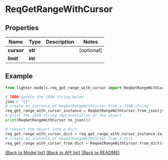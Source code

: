 # ReqGetRangeWithCursor


## Properties

Name | Type | Description | Notes
------------ | ------------- | ------------- | -------------
**cursor** | **str** |  | [optional] 
**limit** | **int** |  | 

## Example

```python
from lighter.models.req_get_range_with_cursor import ReqGetRangeWithCursor

# TODO update the JSON string below
json = "{}"
# create an instance of ReqGetRangeWithCursor from a JSON string
req_get_range_with_cursor_instance = ReqGetRangeWithCursor.from_json(json)
# print the JSON string representation of the object
print(ReqGetRangeWithCursor.to_json())

# convert the object into a dict
req_get_range_with_cursor_dict = req_get_range_with_cursor_instance.to_dict()
# create an instance of ReqGetRangeWithCursor from a dict
req_get_range_with_cursor_from_dict = ReqGetRangeWithCursor.from_dict(req_get_range_with_cursor_dict)
```
[[Back to Model list]](../README.md#documentation-for-models) [[Back to API list]](../README.md#documentation-for-api-endpoints) [[Back to README]](../README.md)


